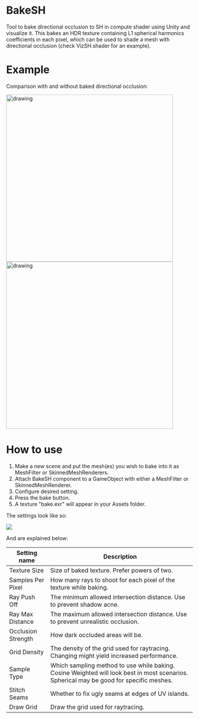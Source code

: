 # BakeSH
Tool to bake directional occlusion to SH in compute shader using Unity and visualize it. This bakes an HDR texture containing L1 spherical harmonics coefficients in each pixel, which can be used to shade a mesh with directional occlusion (check VizSH.shader for an example).

# Example
Comparison with and without baked directional occlusion:

<div>
<img src="https://i.imgur.com/BbLCb3N.png" alt="drawing" width="450"/>
<img src="https://i.imgur.com/0fpeCQG.png" alt="drawing" width="450"/>
</div>
  
# How to use
1. Make a new scene and put the mesh(es) you wish to bake into it as MeshFilter or SkinnedMeshRenderers.
2. Attach BakeSH component to a GameObject with either a MeshFilter or SkinnedMeshRenderer.
3. Configure desired setting.
4. Press the bake button.
5. A texture "bake.exr" will appear in your Assets folder.

The settings look like so:

![](https://i.imgur.com/cKRoHTd.png)

And are explained below:

| Setting name       | Description                                                                                                                             |
|--------------------|-----------------------------------------------------------------------------------------------------------------------------------------|
| Texture Size       | Size of baked texture. Prefer powers of two.                                                                                            |
| Samples Per Pixel  | How many rays to shoot for each pixel of the texture while baking.                                                                      |
| Ray Push Off       | The minimum allowed intersection distance. Use to prevent shadow acne.                                                                  |
| Ray Max Distance   | The maximum allowed intersection distance. Use to prevent unrealistic occlusion.                                                        |
| Occlusion Strength | How dark occluded areas will be.                                                                                                        |
| Grid Density       | The density of the grid used for raytracing. Changing might yield increased performance.                                                |
| Sample Type        | Which sampling method to use while baking. Cosine Weighted will look best in most scenarios. Spherical may be good for specific meshes. |
| Stitch Seams       | Whether to fix ugly seams at edges of UV islands.                                                                                       |
| Draw Grid          | Draw the grid used for raytracing.                                                                                                      |
